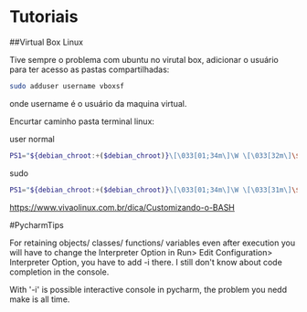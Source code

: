 # Tutoriais

##Virtual Box Linux

Tive sempre o problema com ubuntu no virutal box, adicionar o usuário para ter acesso as pastas compartilhadas:

```bash
sudo adduser username vboxsf
```

onde username é o usuário da maquina virtual.

Encurtar caminho pasta terminal linux:

user normal
```bash
PS1="${debian_chroot:+($debian_chroot)}\[\033[01;34m\]\W \[\033[32m\]\$\[\033[00m\] "
```

sudo
```bash
PS1="${debian_chroot:+($debian_chroot)}\[\033[01;34m\]\W \[\033[31m\]\$\[\033[00m\] "
```
https://www.vivaolinux.com.br/dica/Customizando-o-BASH


#PycharmTips

For retaining objects/ classes/ functions/ variables even after execution you will have to change the Interpreter Option in Run> Edit Configuration> Interpreter Option, you have to add -i there. I still don't know about code completion in the console.

With '-i' is possible interactive console in pycharm, the problem you nedd make is all time.
